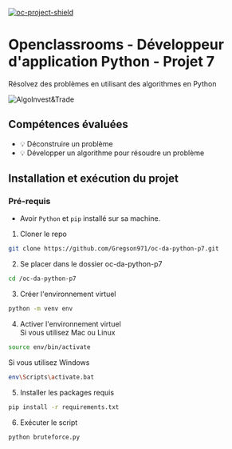 [![oc-project-shield][oc-project-shield]][oc-project-url]

[oc-project-shield]: https://img.shields.io/badge/OPENCLASSROOMS-PROJECT-blueviolet?style=for-the-badge
[oc-project-url]: https://openclassrooms.com/fr/paths/518-developpeur-dapplication-python

# Openclassrooms - Développeur d'application Python - Projet 7

Résolvez des problèmes en utilisant des algorithmes en Python

![AlgoInvest&Trade](https://user.oc-static.com/upload/2020/09/18/1600429119334_P6.png)

## Compétences évaluées

- :bulb: Déconstruire un problème
- :bulb: Développer un algorithme pour résoudre un problème

## Installation et exécution du projet

### Pré-requis

- Avoir `Python` et `pip` installé sur sa machine.

1. Cloner le repo

```sh
git clone https://github.com/Gregson971/oc-da-python-p7.git
```

2. Se placer dans le dossier oc-da-python-p7

```sh
cd /oc-da-python-p7
```

3. Créer l'environnement virtuel

```sh
python -m venv env
```

4. Activer l'environnement virtuel \
   Si vous utilisez Mac ou Linux

```sh
source env/bin/activate
```

Si vous utilisez Windows

```sh
env\Scripts\activate.bat
```

5. Installer les packages requis

```sh
pip install -r requirements.txt
```

6. Exécuter le script

```sh
python bruteforce.py
```
